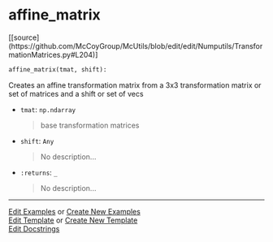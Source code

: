 # <a id="McUtils.Numputils.TransformationMatrices.affine_matrix">affine_matrix</a>
<div class="docs-source-link" markdown="1">
[[source](https://github.com/McCoyGroup/McUtils/blob/edit/edit/Numputils/TransformationMatrices.py#L204)]
</div>

```python
affine_matrix(tmat, shift): 
```
Creates an affine transformation matrix from a 3x3 transformation matrix or set of matrices and a shift or set of vecs
- `tmat`: `np.ndarray`
    >base transformation matrices
- `shift`: `Any`
    >No description...
- `:returns`: `_`
    >No description... 



___

[Edit Examples](https://github.com/McCoyGroup/McUtils/edit/gh-pages/ci/examples/McUtils/Numputils/TransformationMatrices/affine_matrix.md) or 
[Create New Examples](https://github.com/McCoyGroup/McUtils/new/gh-pages/?filename=ci/examples/McUtils/Numputils/TransformationMatrices/affine_matrix.md) <br/>
[Edit Template](https://github.com/McCoyGroup/McUtils/edit/gh-pages/ci/docs/McUtils/Numputils/TransformationMatrices/affine_matrix.md) or 
[Create New Template](https://github.com/McCoyGroup/McUtils/new/gh-pages/?filename=ci/docs/templates/McUtils/Numputils/TransformationMatrices/affine_matrix.md) <br/>
[Edit Docstrings](https://github.com/McCoyGroup/McUtils/edit/edit/Numputils/TransformationMatrices.py#L204?message=Update%20Docs)